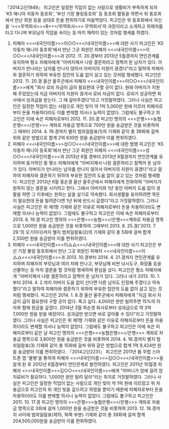 『2014고단1949』
피고인은 일정한 직업이 없는 사람으로 생활비가 부족하게 되자 'K5 매니아 자동차 동호회', '부산 기장 볼링동호회' 등 동호회 활동을 하면서 위 동호회에서 만난 회원 등을 상대로 돈을 편취하기로 마음먹었다. 피고인은 위 동호회에서 자신을 '<<<무역회사>>>B<<</무역회사>>> 무역회사'의 과장이라고 소개하고 외제차를 타고 다니며 부모님의 직업을 속이는 등 마치 재력이 있는 것처럼 행세를 하였다.
1. 피해자 <<<내국인이름>>>이○○<<</내국인이름>>>에 대한 사기
피고인은 'K5 자동차 매니아 동호회'에서 만난 그곳 회원인 피해자 <<<내국인이름>>>이○○<<</내국인이름>>>과 2012. 11. 20.경부터 2013년 5월경까지 연인관계를 유지하며 평소 피해자에게 "아버지께서 나랑 결혼하라고 점찍어 둔 남자가 있다. 아버지가 만나라는 남자를 만나지 않아서 아버지의 지원이 끊겼다"라고 말하여 피해자와 결혼하기 위하여 부유한 집안의 도움 없이 살고 있는 것처럼 행세했다.
피고인은 2012. 11. 20.경 울산 울주군에서 피해자 <<<내국인이름>>>이○○<<</내국인이름>>>에게 "회사 로비 자금이 급히 필요한데 구할 곳이 없다. 원래 아버지가 지원해 주었었는데 지금 아버지의 지원이 끊겨서 로비 자금이 없다. 로비가 성공하면 회사에서 성과급을 받는다. 그 때 갚아주겠다"라고 거짓말하였다.
그러나 사실은 피고인은 일정한 직업이 없는 사람으로 개인 빚이 약 1억 5,000만 원에 이르러 피해자로부터 돈을 차용하더라도 이를 변제할 의사나 능력이 없었다.
그럼에도 불구하고 피고인은 이에 속은 피해자로부터 2012. 11. 20.경 피고인 명의의 <<<은행>>>농협은행<<</은행>>> 계좌로 차용금 명목으로 700만 원을 송금받은 것을 비롯하여 그 때부터 2014. 4. 19.경까지 별지 범죄일람표(1)의 기재와 같이 총 39회에 걸쳐 위와 같은 방법으로 합계 2억 630만 원을 송금받아 이를 편취하였다.
2. 피해자 <<<내국인이름>>>성○○<<</내국인이름>>>에 대한 범행
피고인은 'K5 자동차 매니아 동호회'에서 만난 그곳 회원인 피해자 <<<내국인이름>>>성○○<<</내국인이름>>>과 2013년 6월 경부터 2013년 9월경까지 연인관계를 유지하며 동거하던 중 평소 피해자에게 "아버지께서 나랑 결혼하라고 점찍어 둔 남자가 있다. 아버지가 만나라는 남자를 만나지 않아서 아버지의 지원이 끊겼다"라고 말하여 피해자와 결혼하기 위하여 부유한 집안의 도움 없이 살고 있는 것처럼 행세했다.
피고인은 2013년 6월 중순경 울산 울주군에서 피해자에게 전화하여 "아버지가 원하지 않는 결혼을 시키려고 한다. 그래서 아버지와 1년 동안 아버지 도움 없이 생활을 하면 그 이후에는 원하는 삶을 살기로 약속했다. 회사생활을 유지하려면 목돈이 필요한데 돈을 빌려준다면 1년 뒤에 반드시 갚겠다"라고 거짓말하였다.
그러나 사실은 피고인은 위 제1항 기재와 같은 이유로 피해자로부터 돈을 차용하더라도 변제할 의사나 능력이 없었다.
그럼에도 불구하고 피고인은 이에 속은 피해자로부터 2013. 6. 19.경 피고인 명의의 <<<은행>>>농협<<</은행>>>계좌로 차용금 명목으로 1,000만 원을 송금받은 것을 비롯하여 그때부터 2013. 8. 25.경('2013. 7. 29.'의 오기이다)까지 별지 범죄일람표(2)의 기재와 같이 총 5회에 걸쳐 합계 2,550만 원을 송금받아 이를 편취하였다.
3. 피해자 <<<내국인이름>>>이△△<<</내국인이름>>>에 대한 사기
피고인은 부산 기장 볼링 동호회에서 만난 그곳 회원인 피해자 <<<내국인이름>>>이△△<<</내국인이름>>>과 2013. 10.경부터 2014. 4. 21.경까지 연인관계를 유지하며 피해자의 부모님과 여러 차례 만나고, 부모님께 비싼 낚시도구, 화장품 등을 선물하는 등 마치 결혼을 할 것처럼 행세하여 환심을 샀다.
피고인은 평소 피해자에게 "아버지께서 나랑 결혼하라고 점찍어 둔 남자가 있다. 그러나 내가 2013. 10. 1.부터 2014. 4. 2.까지 아버지 도움 없이 산다면 다른 남자도 인정해 주겠다고 약속했다"라고 말하여 피해자와 결혼하기 위하여 부유한 집안의 도움 없이 살고 있는 것처럼 행세했다.
피고인은 2014. 1. 8.경 울산 울주군에서 피해자에게 "지금 회사 자금이 급히 필요한데 구할 곳이 없다. 죽고 싶다. 4,000만 원만 빌려주면 15%의 이자와 함께 원금을 갚겠다. 2014년 3월 하순경 회사로부터 성과급으로 약 3억 7,000만 원을 받을 예정이다. 성과급만 받으면 바로 갚아줄 수 있다"라고 거짓말하였다.
그러나 사실은 피고인은 위 제1항 기재와 같은 이유로 피해자로부터 돈을 차용하더라도 변제할 의사나 능력이 없었다.
그럼에도 불구하고 피고인은 이에 속은 피해자로부터 같은 날 피고인 명의의 <<<은행>>>농협은행<<</은행>>> 계좌로 차용금 명목으로 3,800만 원을 송금받은 것을 비롯하여 2014. 4. 16.경까지 별지 범죄일람표(3) 기재와 같이 총 15회에 걸쳐 위와 같은 방법으로 합계 1억 9,424만 원을 송금받아 이를 편취하였다.
『2014고단2231』
피고인은 2011년 봄 무렵 스마트폰 앱 '물병'을 통하여 피해자 <<<내국인이름>>>김○○<<</내국인이름>>>을 알게 된 후 2012년 6월경부터 연인관계로 발전하였다.
피고인은 2011년 10월경 피해자 <<<내국인이름>>>김○○<<</내국인이름>>>에게 "어머니가 암에 걸려 암치료비가 필요하다. 1,000만 원만 빌려 달라"라는 취지로 거짓말하였다.
그러나 사실은 피고인은 일정한 직업이 없는 사람으로 개인 빚이 약 1억 원에 이르렀고 위 차용금으로 피고인의 위 개인 빚을 갚으려고 하였을 뿐이기 때문에 피해자로부터 돈을 차용하더라도 이를 변제할 의사나 능력이 없었다.
그럼에도 불구하고 피고인은 2011. 10. 17.경 피고인 명의의 <<<은행>>>농협은행<<</은행>>> 계좌로 차용금 명목으로 3회에 걸쳐 1,000만 원을 송금받은 것을 비롯하여 2013. 12. 18.경까지 사이에 범죄일람표(제15, 16쪽 부분) 기재와 같이 총 39회에 걸쳐 합계 204,500,000원을 송금받아 이를 편취하였다.
